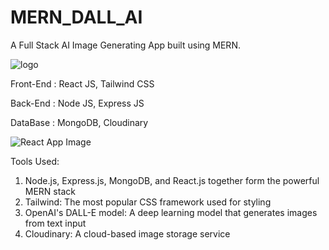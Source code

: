 # MERN_DALL_AI
A Full Stack AI Image Generating App built using MERN.

![logo](https://github.com/2149-SRUTHI-S/MERN_DALL_AI/assets/129876043/ebb812d3-42d9-42e4-84da-9a029b98481b)




Front-End : React JS, Tailwind CSS

Back-End : Node JS, Express JS

DataBase : MongoDB, Cloudinary


![React App Image](https://github.com/2149-SRUTHI-S/MERN_DALL_AI/assets/129876043/49d14799-bcf4-4ec1-a060-7a3d71fb512b)


Tools Used:

1. Node.js, Express.js, MongoDB, and React.js together form the powerful MERN stack
2. Tailwind: The most popular CSS framework used for styling
3. OpenAI's DALL-E model: A deep learning model that generates images from text input
4. Cloudinary: A cloud-based image storage service
